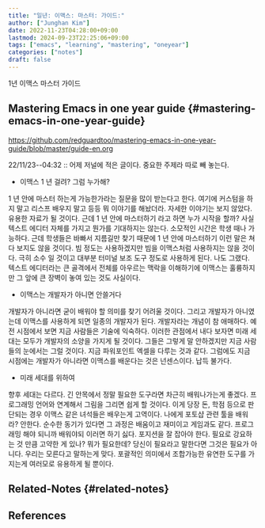 ```yaml
---
title: "일년: 이맥스: 마스터: 가이드:"
author: ["Junghan Kim"]
date: 2022-11-23T04:28:00+09:00
lastmod: 2024-09-23T22:25:06+09:00
tags: ["emacs", "learning", "mastering", "oneyear"]
categories: ["notes"]
draft: false
---
```


1년 이맥스 마스터 가이드


## Mastering Emacs in one year guide {#mastering-emacs-in-one-year-guide}

<https://github.com/redguardtoo/mastering-emacs-in-one-year-guide/blob/master/guide-en.org>

22/11/23--04:32 :: 어제 저널에 적은 글이다. 중요한 주제라 따로 빼 놓는다.

-   이맥스 1 년 걸려? 그럼 누가해?

1 년 안에 마스터 하는게 가능한가라는 질문을 많이 받는다고 한다. 여기에 커스텀을 하지 말고 리스프 배우지 말고 등등 뭐 이야기를 해놨더라. 자세한 이야기는 보지 않았다. 유용한 자료가 될 것이다. 근데 1 년 안에 마스터하기 라고 하면 누가 시작을 할까? 사실 텍스트 에디터 자체를 가지고 뭔가를 기대하지는 않는다. 소모적인 시간은 학생 때나 가능하다. 근데 학생들은 바빠서 지름길만 찾기 때문에 1 년 안에 마스터하기 이런 말은 쳐다 보지도 않을 것이다. 빔 정도는 사용하겠지만 빔을 이맥스처럼 사용하지는 않을 것이다. 극히 소수 일 것이고 대부분 터미널 보조 도구 정도로 사용하게 된다. 나도 그랬다. 텍스트 에디터라는 큰 골격에서 전체를 아우르는 맥락을 이해하기에 이맥스는 훌륭하지만 그 앞에 큰 장벽이 놓여 있는 것도 사실이다.

-   이맥스는 개발자가 아니면 안쓸거다

개발자가 아니라면 굳이 배워야 할 의미를 찾기 어려울 것이다. 그리고 개발자가 아니였는데 이맥스를 사용하게 되면 일종의 개발자가 된다. 개발자라는 개념이 참 애매하다. 예전 시점에서 보면 지금 사람들은 기술에 익숙하다. 이러한 관점에서 내다 보자면 미래 세대는 모두가 개발자의 소양을 가지게 될 것이다. 그들은 그렇게 말 안하겠지만 지금 사람들의 눈에서는 그럴 것이다. 지금 파워포인트 엑셀을 다루는 것과 같다. 그럼에도 지금 시점에는 개발자가 아니라면 이맥스를 배운다는 것은 넌센스이다. 납득 불가다.

-   미래 세대를 위하여

향후 세대는 다르다. 긴 안목에서 정말 필요한 도구라면 차근히 배워나가는게 좋겠다. 프로그래밍 언어와 연계해서 그림을 그리면 쉽게 할 것이다. 이게 당장 돈, 학점 등으로 판단되는 경우 이맥스 같은 녀석들은 배우는게 고역이다. 나에게 포토샵 관련 툴을 배워라? 안한다. 순수한 동기가 있다면 그 과정은 배움이고 재미이고 게임과도 같다. 프로그래밍 해야 되니까 배워야되 이러면 하기 싫다. 포지션을 잘 잡아야 한다. 필요로 강요하는 것 만큼 고약한 게 있나? 뭐가 필요한데? 당신이 필요라고 말한다면 그것은 필요가 아니다. 우리는 모른다고 말하는게 맞다. 포괄적인 의미에서 조합가능한 유연한 도구를 가지는게 여러모로 유용하게 될 뿐이다.


## Related-Notes {#related-notes}

## References

<style>.csl-entry{text-indent: -1.5em; margin-left: 1.5em;}</style><div class="csl-bib-body">
</div>
